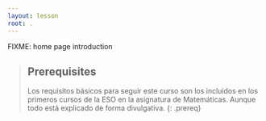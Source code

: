 ```yaml
---
layout: lesson
root: .
---
```

FIXME: home page introduction

> ## Prerequisites
>
> Los requisitos básicos para seguir este curso son los incluidos en los primeros cursos de la ESO en la asignatura de Matemáticas. Aunque todo está explicado de forma divulgativa.
{: .prereq}
